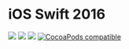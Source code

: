 # iOS Swift 2016

[![](http://img.shields.io/badge/Swift-2.1-blue.svg)](https://developer.apple.com/swift) [![](http://img.shields.io/badge/Platforms-iOS_|%20OS%20X_|%20tvOS_|%20watchOS-blue.svg)]()
[![](https://travis-ci.org/duemunk/Thread.svg)](https://travis-ci.org/duemunk/Thread)
[![CocoaPods compatible](https://img.shields.io/badge/CocoaPods-compatible-4BC51D.svg)](https://cocoapods.org/pods/Thread)

